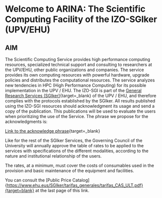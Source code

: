# Welcome to ARINA:  The Scientific Computing Facility of the IZO-SGIker (UPV/EHU)


## AIM

The Scientific Computing Service provides high performance computing resources, specialized technical support and consulting to researchers at the UPV/EHU, other public organizations and companies. The service provides its own computing resources with powerful hardware, upgrade policies and distributes the computational resources. The service analyzes new tendencies in HPC (High Performance Computing) for its possible implementation in the UPV / EHU. The IZO-SGI is part of the [General Research Services (SGIker)](http://www.ehu.es/sgiker){target=_blank} of the UPV / EHU, and therefore complies with the protocols established by the SGIker. All results published using the IZO-SGI resources should acknowledgment its usage and send a copy of the publication. This publications will be used to evaluate the users when prioritizing the use of the Service. The phrase we propose for the acknowledgments is:

[Link to the acknowledge phrase](https://www.ehu.eus/documents/2458249/2653628/TEXTO+DE+AGRADECIMIENTOS+A+SGIKER+TRILINGUE.pdf/a4ccf8c4-dc67-48c7-b5ef-ac0bf588003c){target=_blank}




Like for the rest of the SGIker Services, the Governing Council of the University will annually approve the table of rates to be applied to the services with specifications of the different modalities, according to the nature and institutional relationship of the users.

The rates, at a minimum, must cover the costs of consumables used in the provision and basic maintenance of the equipment and facilities.

You can consult the [Public Price Catalog]{https://www.ehu.eus/SGIker/tarifas_generales/tarifas_CAS_ULT.pdf}{target=blank} at the last page of this link.
